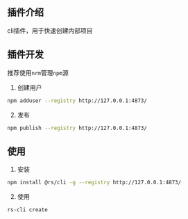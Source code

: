 ## 插件介绍
cli插件，用于快速创建内部项目

## 插件开发
推荐使用`nrm`管理`npm`源

1. 创建用户
```bash
npm adduser --registry http://127.0.0.1:4873/
```

2. 发布
```bash
npm publish --registry http://127.0.0.1:4873/
```

## 使用

1. 安装
```bash
npm install @rs/cli -g --registry http://127.0.0.1:4873/
```

2. 使用
```bash
rs-cli create
```

